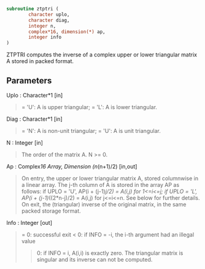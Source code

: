 ```fortran
subroutine ztptri (
		character uplo,
		character diag,
		integer n,
		complex*16, dimension(*) ap,
		integer info
)
```

 ZTPTRI computes the inverse of a complex upper or lower triangular
 matrix A stored in packed format.

## Parameters
Uplo : Character*1 [in]
> = 'U':  A is upper triangular;
> = 'L':  A is lower triangular.

Diag : Character*1 [in]
> = 'N':  A is non-unit triangular;
> = 'U':  A is unit triangular.

N : Integer [in]
> The order of the matrix A.  N >= 0.

Ap : Complex*16 Array, Dimension (n*(n+1)/2) [in,out]
> On entry, the upper or lower triangular matrix A, stored
> columnwise in a linear array.  The j-th column of A is stored
> in the array AP as follows:
> if UPLO = 'U', AP(i + (j-1)*j/2) = A(i,j) for 1<=i<=j;
> if UPLO = 'L', AP(i + (j-1)*((2*n-j)/2) = A(i,j) for j<=i<=n.
> See below for further details.
> On exit, the (triangular) inverse of the original matrix, in
> the same packed storage format.

Info : Integer [out]
> = 0:  successful exit
> < 0:  if INFO = -i, the i-th argument had an illegal value
> > 0:  if INFO = i, A(i,i) is exactly zero.  The triangular
> matrix is singular and its inverse can not be computed.

